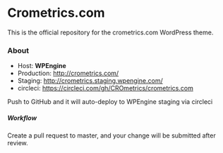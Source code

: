 # Crometrics.com

This is the official repository for the crometrics.com WordPress theme.

### About

* Host: **WPEngine**
* Production: http://crometrics.com/
* Staging: http://crometrics.staging.wpengine.com/
* circleci: https://circleci.com/gh/CROmetrics/crometrics.com

Push to GitHub and it will auto-deploy to WPEngine staging via circleci  

##### Workflow
Create a pull request to master, and your change will be submitted after review.
